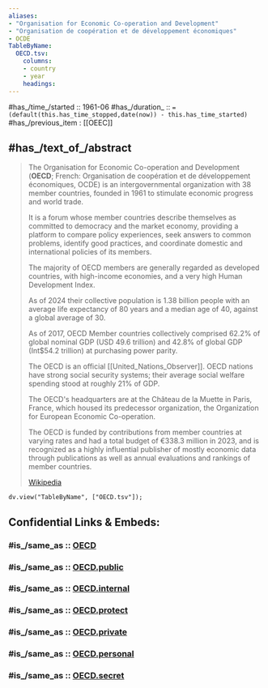 ```yaml
---
aliases:
- "Organisation for Economic Co-operation and Development"
- "Organisation de coopération et de développement économiques"
- OCDE
TableByName:
  OECD.tsv:
    columns:
    - country
    - year
    headings: 
---
```


#has_/time_/started :: 1961-06 
#has_/duration_ :: `=(default(this.has_time_stopped,date(now)) - this.has_time_started)`  
#has_/previous_item : [[OEEC]] 

## #has_/text_of_/abstract  

> The Organisation for Economic Co-operation and Development 
> (**OECD**; French: Organisation de coopération et de développement économiques, OCDE) 
> is an intergovernmental organization with 38 member countries, 
> founded in 1961 to stimulate economic progress and world trade. 
> 
> It is a forum whose member countries describe themselves as 
> committed to democracy and the market economy, 
> providing a platform to compare policy experiences, seek answers to common problems, 
> identify good practices, and coordinate domestic and international policies of its members.
>
> The majority of OECD members are generally regarded as developed countries, 
> with high-income economies, and a very high Human Development Index.
>
> As of 2024 their collective population is 1.38 billion people 
> with an average life expectancy of 80 years and a median age of 40, against a global average of 30. 
> 
> As of 2017, OECD Member countries collectively comprised 
> 62.2% of global nominal GDP (USD 49.6 trillion) and 
> 42.8% of global GDP (Int$54.2 trillion) at purchasing power parity. 
> 
> The OECD is an official [[United_Nations_Observer]]. 
> OECD nations have strong social security systems; 
> their average social welfare spending stood at roughly 21% of GDP.
>
> The OECD's headquarters are at the Château de la Muette in Paris, France, 
> which housed its predecessor organization, 
> the Organization for European Economic Co-operation. 
> 
> The OECD is funded by contributions from member countries at varying rates 
> and had a total budget of €338.3 million in 2023, 
> and is recognized as a highly influential publisher of mostly economic data 
> through publications as well as annual evaluations and rankings of member countries.
>
> [Wikipedia](https://en.wikipedia.org/wiki/OECD)


```dataviewjs
dv.view("TableByName", ["OECD.tsv"]);
```


## Confidential Links & Embeds: 

### #is_/same_as :: [OECD](/_Standards/International/OECD.md) 

### #is_/same_as :: [OECD.public](/_public/International/OECD.public.md) 

### #is_/same_as :: [OECD.internal](/_internal/International/OECD.internal.md) 

### #is_/same_as :: [OECD.protect](/_protect/International/OECD.protect.md) 

### #is_/same_as :: [OECD.private](/_private/International/OECD.private.md) 

### #is_/same_as :: [OECD.personal](/_personal/International/OECD.personal.md) 

### #is_/same_as :: [OECD.secret](/_secret/International/OECD.secret.md)

